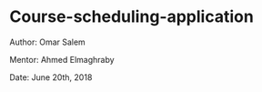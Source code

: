 # Course-scheduling-application

Author: Omar Salem

Mentor: Ahmed Elmaghraby

Date: June 20th, 2018
